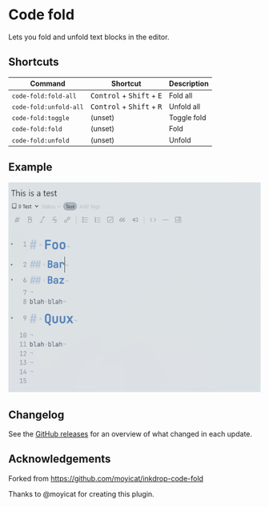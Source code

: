 # Code fold

Lets you fold and unfold text blocks in the editor.

## Shortcuts

| Command                | Shortcut                                             | Description |
| ---------------------- | ---------------------------------------------------- | ----------- |
| `code-fold:fold-all`   | <kbd>Control</kbd> + <kbd>Shift</kbd> + <kbd>E</kbd> | Fold all    |
| `code-fold:unfold-all` | <kbd>Control</kbd> + <kbd>Shift</kbd> + <kbd>R</kbd> | Unfold all  |
| `code-fold:toggle`     | (unset)                                              | Toggle fold |
| `code-fold:fold`       | (unset)                                              | Fold        |
| `code-fold:unfold`     | (unset)                                              | Unfold      |

## Example

![Demo](./img/demo.png)

## Changelog

See the [GitHub releases](https://github.com/Keisir/inkdrop-code-fold/releases) for an overview of what changed in each update.

## Acknowledgements

Forked from https://github.com/moyicat/inkdrop-code-fold

Thanks to @moyicat for creating this plugin.
